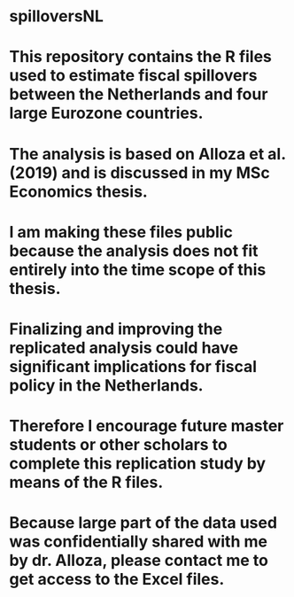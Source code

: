 # spilloversNL

# This repository contains the R files used to estimate fiscal spillovers between the Netherlands and four large Eurozone countries.
# The analysis is based on Alloza et al. (2019) and is discussed in my MSc Economics thesis.
# I am making these files public because the analysis does not fit entirely into the time scope of this thesis.
# Finalizing and improving the replicated analysis could have significant implications for fiscal policy in the Netherlands.
# Therefore I encourage future master students or other scholars to complete this replication study by means of the R files.
# Because large part of the data used was confidentially shared with me by dr. Alloza, please contact me to get access to the Excel files.
